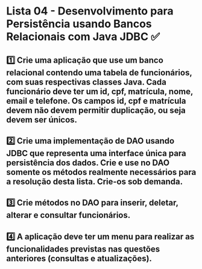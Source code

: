 # Lista 04 - Desenvolvimento para Persistência usando Bancos Relacionais com Java JDBC ✅ 

## 1️⃣ Crie uma aplicação que use um banco relacional contendo uma tabela de funcionários, com suas respectivas classes Java. Cada funcionário deve ter um id, cpf, matrícula, nome, email e telefone. Os campos id, cpf e matrícula devem não devem permitir duplicação, ou seja devem ser únicos. 

## 2️⃣ Crie uma implementação de DAO usando JDBC que representa uma interface única para persistência dos dados. Crie e use no DAO somente os métodos realmente necessários para a resolução desta lista. Crie-os sob demanda.

## 3️⃣ Crie métodos no DAO para inserir, deletar, alterar e consultar funcionários.

## 4️⃣ A aplicação deve ter um menu para realizar as funcionalidades previstas nas questões anteriores (consultas e atualizações).